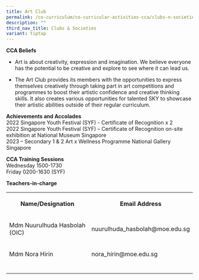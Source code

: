 ```yaml
---
title: Art Club
permalink: /co-curriculum/co-curricular-activities-cca/clubs-n-societies/art-club/
description: ""
third_nav_title: Clubs & Societies
variant: tiptap
---
```

<p><strong>CCA Beliefs</strong> 
<br>
</p>
<ul data-tight="true" class="tight">
<li>
<p>Art is about creativity, expression and imagination. We believe everyone
has the potential to be creative and explore to see where it can lead us.</p>
</li>
<li>
<p>The Art Club provides its members with the opportunities to express themselves
creatively through taking part in art competitions and programmes to boost
their artistic confidence and creative thinking skills. It also creates
various opportunities for talented SKY to showcase their artistic abilities
outside of their regular curriculum.</p>
</li>
</ul>
<p></p>
<p><strong>Achievements and Accolades</strong> 
<br>2022 Singapore Youth Festival (SYF) - Certificate of Recognition x 2
<br>2022 Singapore Youth Festival (SYF) – Certificate of Recognition on-site
exhibition at National Museum Singapore
<br>2023 – Secondary 1 &amp; 2 Art x Wellness Programme National Gallery Singapore</p>
<p></p>
<p><strong>CCA Training Sessions</strong> 
<br>Wednesday 1500-1730
<br>Friday 0200-1630 (SYF)</p>
<p><strong>Teachers-in-charge</strong>
</p>
<table>
<tbody>
<tr>
<th rowspan="1" colspan="1">
<p><strong>Name/Designation</strong>
</p>
</th>
<th rowspan="1" colspan="1">
<p><strong>Email Address</strong>
</p>
</th>
</tr>
<tr>
<td rowspan="1" colspan="1">
<p>Mdm Nuurulhuda Hasbolah (OIC)</p>
</td>
<td rowspan="1" colspan="1">
<p>nuurulhuda_hasbolah@moe.edu.sg</p>
</td>
</tr>
<tr>
<td rowspan="1" colspan="1">
<p>Mdm Nora Hirin</p>
</td>
<td rowspan="1" colspan="1">
<p>nora_hirin@moe.edu.sg</p>
</td>
</tr>
<tr>
<td rowspan="1" colspan="1">
<p></p>
</td>
<td rowspan="1" colspan="1">
<p></p>
</td>
</tr>
</tbody>
</table>
<p></p>